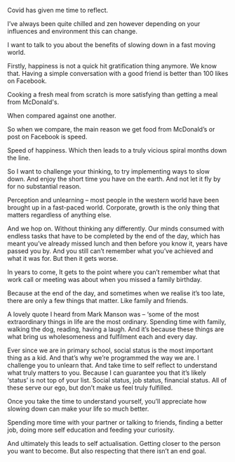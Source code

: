 Covid has given me time to reflect.

I’ve always been quite chilled and zen however depending on your influences and environment this can change.

I want to talk to you about the benefits of slowing down in a fast moving world.

Firstly, happiness is not a quick hit gratification thing anymore. We know that. Having a simple conversation with a
good friend is better than 100 likes on Facebook.

Cooking a fresh meal from scratch is more satisfying than getting a meal from McDonald's.

When compared against one another.

So when we compare, the main reason we get food from McDonald’s or post on Facebook is speed.

Speed of happiness. Which then leads to a truly vicious spiral months down the line.

So I want to challenge your thinking, to try implementing ways to slow down. And enjoy the short time you have on the
earth. And not let it fly by for no substantial reason.

Perception and unlearning – most people in the western world have been brought up in a fast-paced world. Corporate,
growth is the only thing that matters regardless of anything else.

And we hop on. Without thinking any differently. Our minds consumed with endless tasks that have to be completed by the
end of the day, which has meant you’ve already missed lunch and then before you know it, years have passed you by. And
you still can’t remember what you’ve achieved and what it was for. But then it gets worse.

In years to come, It gets to the point where you can’t remember what that work call or meeting was about when you missed
a family birthday.

Because at the end of the day, and sometimes when we realise it’s too late, there are only a few things that matter.
Like family and friends.

A lovely quote I heard from Mark Manson was – ‘some of the most extraordinary things in life are the most ordinary.
Spending time with family, walking the dog, reading, having a laugh. And it’s because these things are what bring us
wholesomeness and fulfilment each and every day.

Ever since we are in primary school, social status is the most important thing as a kid. And that’s why we’re programmed
the way we are. I challenge you to unlearn that. And take time to self reflect to understand what truly matters to you.
Because I can guarantee you that it’s likely ‘status’ is not top of your list. Social status, job status, financial
status. All of these serve our ego, but don’t make us feel truly fulfilled.

Once you take the time to understand yourself, you’ll appreciate how slowing down can make your life so much better.

Spending more time with your partner or talking to friends, finding a better job, doing more self education and feeding
your curiosity.

And ultimately this leads to self actualisation. Getting closer to the person you want to become. But also respecting
that there isn’t an end goal.
